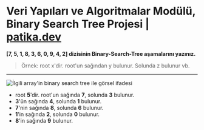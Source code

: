 # Veri Yapıları ve Algoritmalar Modülü, Binary Search Tree Projesi | [patika.dev](https://app.patika.dev/moduller/veri-yapilari-ve-algoritmalar/binary-search-tree-proje)

**[7, 5, 1, 8, 3, 6, 0, 9, 4, 2] dizisinin Binary-Search-Tree aşamalarını yazınız.**

> Örnek: root x'dir. root'un sağından y bulunur. Solunda z bulunur vb.
---
![İlgili array'in binary search tree ile görsel ifadesi](img/binary_search_tree.png)


* root **5**'dir. root'un sağında **7**, solunda **3** bulunur.
* **3**'ün sağında **4**, solunda **1** bulunur.
* **7**'nin sağında **8**, solunda **6** bulunur.
* **1**'in sağında **2**, solunda **0** bulunur.
* **8**'in sağında **9** bulunur.








